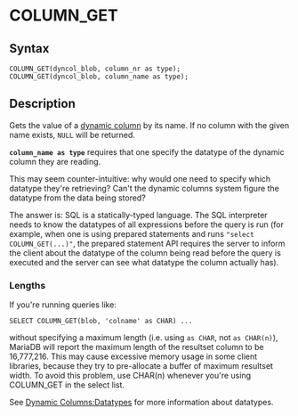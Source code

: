 
# COLUMN_GET

## Syntax


```
COLUMN_GET(dyncol_blob, column_nr as type);
COLUMN_GET(dyncol_blob, column_name as type);
```

## Description


Gets the value of a [dynamic column](../../../../nosql/dynamic-columns-api.md) by its name. If no column with the given name exists, `NULL` will be returned.


**`column_name as type`** requires that one specify the datatype of the dynamic column they are reading.


This may seem counter-intuitive: why would one need to specify which datatype they're retrieving? Can't the dynamic columns system figure the datatype from the data being stored?


The answer is: SQL is a statically-typed language. The SQL interpreter needs to know the datatypes of all expressions before the query is run (for example, when one is using prepared statements and runs `"select COLUMN_GET(...)"`, the prepared statement API requires the server to inform the client about the datatype of the column being read before the query is executed and the server can see what datatype the column actually has).


### Lengths


If you're running queries like:


```
SELECT COLUMN_GET(blob, 'colname' as CHAR) ...
```

without specifying a maximum length (i.e. using `as CHAR`, not `as CHAR(n)`), MariaDB will report the maximum length of the resultset column to be 16,777,216. This may cause excessive memory usage in some client libraries, because they try to pre-allocate a buffer of maximum resultset width. To avoid this problem, use CHAR(n) whenever you're using COLUMN_GET in the select list.


See [Dynamic Columns:Datatypes](../../../../nosql/dynamic-columns-api.md#datatypes) for more information about datatypes.

